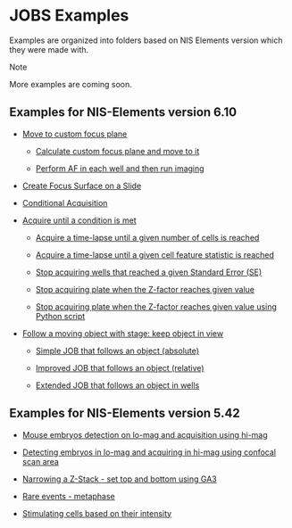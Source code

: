 # JOBS Examples

Examples are organized into folders based on NIS Elements version which they were made with.

> [!NOTE]
> More examples are coming soon.

## Examples for NIS-Elements version 6.10

- [Move to custom focus plane](NIS_v6.10/32-Move_to_custom_focus/README.md)

  - [Calculate custom focus plane and move to it](NIS_v6.10/32-Move_to_custom_focus/README.md#calculate-custom-focus-plane-and-move-to-it)

  - [Perform AF in each well and then run imaging](NIS_v6.10/32-Move_to_custom_focus/README.md#perform-af-in-each-well-and-then-run-imaging)

- [Create Focus Surface on a Slide](NIS_v6.10/10-Create_focus_surface_slide/README.md)

- [Conditional Acquisition](NIS_v6.10/11-Conditional_acquisition/README.md)

- [Acquire until a condition is met](NIS_v6.10/34-Acquire_until/README.md)

  - [Acquire a time-lapse until a given number of cells is reached](NIS_v6.10/34-Acquire_until/README.md#acquire-a-time-lapse-until-a-given-number-of-cells-is-reached)

  - [Acquire a time-lapse until a given cell feature statistic is reached](NIS_v6.10/34-Acquire_until/README.md#acquire-a-time-lapse-until-a-given-cell-feature-statistic-is-reached)

  - [Stop acquiring wells that reached a given Standard Error (SE)](NIS_v6.10/34-Acquire_until/README.md#stop-acquiring-wells-that-reached-a-given-standard-error-se)

  - [Stop acquiring plate when the Z-factor reaches given value](NIS_v6.10/34-Acquire_until/README.md#stop-acquiring-plate-when-the-z-factor-reaches-given-value)

  - [Stop acquiring plate when the Z-factor reaches given value using Python script](NIS_v6.10/34-Acquire_until/README.md#stop-acquiring-plate-when-the-z-factor-reaches-given-value-using-python-script)

- [Follow a moving object with stage: keep object in view](NIS_v6.10/42-Following_moving_object/README.md)

  - [Simple JOB that follows an object (absolute)](NIS_v6.10/42-Following_moving_object/README.md#simple-job-that-follows-an-object-absolute)

  - [Improved JOB that follows an object (relative)](NIS_v6.10/42-Following_moving_object/README.md#improved-job-that-follows-an-object-relative)

  - [Extended JOB that follows an object in wells](NIS_v6.10/42-Following_moving_object/README.md#extended-job-that-follows-an-object-in-wells)

## Examples for NIS-Elements version 5.42

- [Mouse embryos detection on lo-mag and acquisition using hi-mag](NIS_v5.42/15-Mouse_embryo/README.md)

- [Detecting embryos in lo-mag and acquiring in hi-mag using confocal scan area](NIS_v5.42/22-Capturing_embryo/README.md)

- [Narrowing a Z-Stack - set top and bottom using GA3](NIS_v5.42/24-Narrowing_zstack/README.md)

- [Rare events - metaphase](NIS_v5.42/26-Capturing_rare_events/README.md)

- [Stimulating cells based on their intensity](NIS_v5.42/32-Stimulating_objects/README.md)
